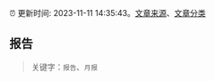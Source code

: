:alarm_clock: 更新时间: 2023-11-11 14:35:43。[文章来源](/README.md)、[文章分类](/TAGS.md)

## 报告


> 关键字：`报告`、`月报`



